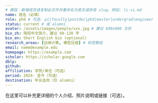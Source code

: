 ```yaml
---
# 模版：新增成员请复制此文件并重命名为英文或拼音 slug，例如: li-si.md
name: 姓名（必填）
role: phd # 可选: pi|faculty|postdoc|phd|master|undergrad|engineer
status: current # 或 alumni
avatar: /assets/images/people/xxx.jpg # 建议 600x600 方形
bio_zh: 简短中文简介，建议 60-120 字
bio_en: Short English bio (optional)
research_areas: [边缘计算, 模型压缩] # 标签数组
email: name@example.edu
homepage: https://example.com
scholar: https://scholar.google.com
dblp: 
github: 
affiliation: 学院/单位（可选）
period: 2024- 至今（可选）
destination: 毕业去向（仅 alumni）
---
```

在这里可以补充更详细的个人介绍、照片说明或链接（可选）。 